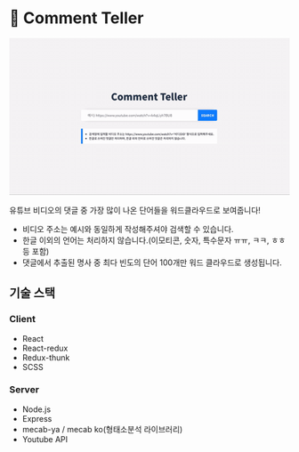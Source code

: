 # 🤖 Comment Teller
![demo](./readme_image/demo.gif)
  
유튜브 비디오의 댓글 중 가장 많이 나온 단어들을 워드클라우드로 보여줍니다!

* 비디오 주소는 예시와 동일하게 작성해주셔야 검색할 수 있습니다.
* 한글 이외의 언어는 처리하지 않습니다.(이모티콘, 숫자, 특수문자 ㅠㅠ, ㅋㅋ, ㅎㅎ 등 포함)
* 댓글에서 추출된 명사 중 최다 빈도의 단어 100개만 워드 클라우드로 생성됩니다.


## 기술 스택

### Client
* React
* React-redux
* Redux-thunk
* SCSS


### Server
* Node.js
* Express
* mecab-ya / mecab ko(형태소분석 라이브러리)
* Youtube API


